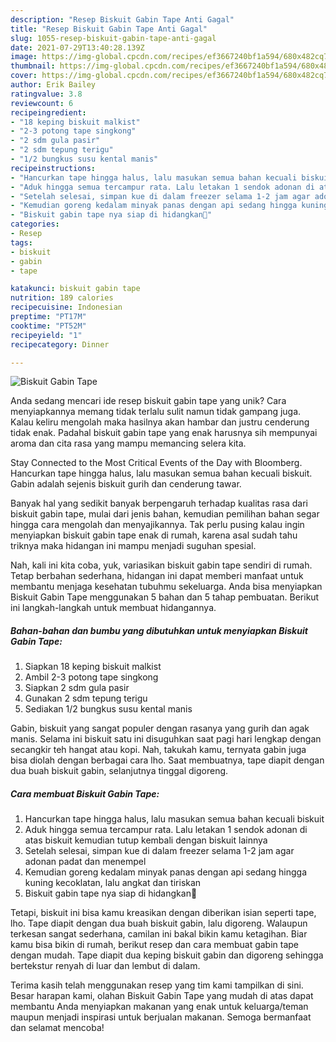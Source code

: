 ```yaml
---
description: "Resep Biskuit Gabin Tape Anti Gagal"
title: "Resep Biskuit Gabin Tape Anti Gagal"
slug: 1055-resep-biskuit-gabin-tape-anti-gagal
date: 2021-07-29T13:40:28.139Z
image: https://img-global.cpcdn.com/recipes/ef3667240bf1a594/680x482cq70/biskuit-gabin-tape-foto-resep-utama.jpg
thumbnail: https://img-global.cpcdn.com/recipes/ef3667240bf1a594/680x482cq70/biskuit-gabin-tape-foto-resep-utama.jpg
cover: https://img-global.cpcdn.com/recipes/ef3667240bf1a594/680x482cq70/biskuit-gabin-tape-foto-resep-utama.jpg
author: Erik Bailey
ratingvalue: 3.8
reviewcount: 6
recipeingredient:
- "18 keping biskuit malkist"
- "2-3 potong tape singkong"
- "2 sdm gula pasir"
- "2 sdm tepung terigu"
- "1/2 bungkus susu kental manis"
recipeinstructions:
- "Hancurkan tape hingga halus, lalu masukan semua bahan kecuali biskuit"
- "Aduk hingga semua tercampur rata. Lalu letakan 1 sendok adonan di atas biskuit kemudian tutup kembali dengan biskuit lainnya"
- "Setelah selesai, simpan kue di dalam freezer selama 1-2 jam agar adonan padat dan menempel"
- "Kemudian goreng kedalam minyak panas dengan api sedang hingga kuning kecoklatan, lalu angkat dan tiriskan"
- "Biskuit gabin tape nya siap di hidangkan🤗"
categories:
- Resep
tags:
- biskuit
- gabin
- tape

katakunci: biskuit gabin tape 
nutrition: 189 calories
recipecuisine: Indonesian
preptime: "PT17M"
cooktime: "PT52M"
recipeyield: "1"
recipecategory: Dinner

---
```



![Biskuit Gabin Tape](https://img-global.cpcdn.com/recipes/ef3667240bf1a594/680x482cq70/biskuit-gabin-tape-foto-resep-utama.jpg)

Anda sedang mencari ide resep biskuit gabin tape yang unik? Cara menyiapkannya memang tidak terlalu sulit namun tidak gampang juga. Kalau keliru mengolah maka hasilnya akan hambar dan justru cenderung tidak enak. Padahal biskuit gabin tape yang enak harusnya sih mempunyai aroma dan cita rasa yang mampu memancing selera kita.

Stay Connected to the Most Critical Events of the Day with Bloomberg. Hancurkan tape hingga halus, lalu masukan semua bahan kecuali biskuit. Gabin adalah sejenis biskuit gurih dan cenderung tawar.

Banyak hal yang sedikit banyak berpengaruh terhadap kualitas rasa dari biskuit gabin tape, mulai dari jenis bahan, kemudian pemilihan bahan segar hingga cara mengolah dan menyajikannya. Tak perlu pusing kalau ingin menyiapkan biskuit gabin tape enak di rumah, karena asal sudah tahu triknya maka hidangan ini mampu menjadi suguhan spesial.


Nah, kali ini kita coba, yuk, variasikan biskuit gabin tape sendiri di rumah. Tetap berbahan sederhana, hidangan ini dapat memberi manfaat untuk membantu menjaga kesehatan tubuhmu sekeluarga. Anda bisa menyiapkan Biskuit Gabin Tape menggunakan 5 bahan dan 5 tahap pembuatan. Berikut ini langkah-langkah untuk membuat hidangannya.

<!--inarticleads1-->

##### Bahan-bahan dan bumbu yang dibutuhkan untuk menyiapkan Biskuit Gabin Tape:

1. Siapkan 18 keping biskuit malkist
1. Ambil 2-3 potong tape singkong
1. Siapkan 2 sdm gula pasir
1. Gunakan 2 sdm tepung terigu
1. Sediakan 1/2 bungkus susu kental manis


Gabin, biskuit yang sangat populer dengan rasanya yang gurih dan agak manis. Selama ini biskuit satu ini disuguhkan saat pagi hari lengkap dengan secangkir teh hangat atau kopi. Nah, takukah kamu, ternyata gabin juga bisa diolah dengan berbagai cara lho. Saat membuatnya, tape diapit dengan dua buah biskuit gabin, selanjutnya tinggal digoreng. 

<!--inarticleads2-->

##### Cara membuat Biskuit Gabin Tape:

1. Hancurkan tape hingga halus, lalu masukan semua bahan kecuali biskuit
1. Aduk hingga semua tercampur rata. Lalu letakan 1 sendok adonan di atas biskuit kemudian tutup kembali dengan biskuit lainnya
1. Setelah selesai, simpan kue di dalam freezer selama 1-2 jam agar adonan padat dan menempel
1. Kemudian goreng kedalam minyak panas dengan api sedang hingga kuning kecoklatan, lalu angkat dan tiriskan
1. Biskuit gabin tape nya siap di hidangkan🤗


Tetapi, biskuit ini bisa kamu kreasikan dengan diberikan isian seperti tape, lho. Tape diapit dengan dua buah biskuit gabin, lalu digoreng. Walaupun terkesan sangat sederhana, camilan ini bakal bikin kamu ketagihan. Biar kamu bisa bikin di rumah, berikut resep dan cara membuat gabin tape dengan mudah. Tape diapit dua keping biskuit gabin dan digoreng sehingga bertekstur renyah di luar dan lembut di dalam. 

Terima kasih telah menggunakan resep yang tim kami tampilkan di sini. Besar harapan kami, olahan Biskuit Gabin Tape yang mudah di atas dapat membantu Anda menyiapkan makanan yang enak untuk keluarga/teman maupun menjadi inspirasi untuk berjualan makanan. Semoga bermanfaat dan selamat mencoba!
